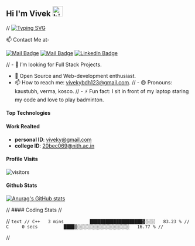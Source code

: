 ## Hi I'm Vivek <img src="https://user-images.githubusercontent.com/1303154/88677602-1635ba80-d120-11ea-84d8-d263ba5fc3c0.gif" width="28px" alt="hi:)">

// [![Typing SVG](https://readme-typing-svg.herokuapp.com/?lines=I+am+Vivek+Yadav;Student+at+NIT+Hamirpur)](https://git.io/typing-svg)

:mailbox: Contact Me at-

[![Mail Badge](https://img.shields.io/badge/-Personal-c0392b?style=flat&labelColor=c0392b&logo=gmail&logoColor=white)](mailto:vivekybdh123@gmail.com)
[![Mail Badge](https://img.shields.io/badge/-CollegeID-c0392b?style=flat&labelColor=c0392b&logo=gmail&logoColor=white)](mailto:20bec069@nith.ac.in)
[![Linkedin Badge](https://img.shields.io/badge/-/vivek-yadav-6605a3200-0e76a8?style=flat&labelColor=0e76a8&logo=linkedin&logoColor=white)](https://www.https://www.linkedin.com/in/vivek-yadav-6605a3200?lipi=urn%3Ali%3Apage%3Ad_flagship3_profile_view_base_contact_details%3BTRfd1SJzSaOyQqVvsznnXw%3D%3D/)


<!-- TODO: Add last video link -->

<!-- - 🔭 A passionate Web developer.  -->
// - 🤔 I’m looking for Full Stack Projects.
- 🤖 Open Source and Web-development enthusiast.
- 📫 How to reach me: vivekybdh123@gmail.com.
// - 😄 Pronouns: kaustubh, verma, kosco.
// - ⚡ Fun fact: I sit in front of my laptop staring my code and love to play badminton.

#### Top Technologies

<!-- TODO: Make technologies links takes you to repositories -->



#### Work Realted

- **personal ID**: viveky@gmail.com
- **college ID**: 20bec069@nith.ac.in

#### Profile Visits
![visitors](https://visitor-badge.glitch.me/badge?page_id=mekaustubh28.VivekYadav98)

#### Github Stats
[![Anurag's GitHub stats](https://github-readme-stats.vercel.app/api?username=VivekYadav98&show_icons=true&theme=radical)](https://github.com/anuraghazra/github-readme-stats)

// #### Coding Stats
// <!--START_SECTION:waka-->

// ```text
// C++   3 mins          ████████████████████▓░░░░   83.23 %
// C     0 secs          ████▒░░░░░░░░░░░░░░░░░░░░   16.77 %
// ```

// <!--END_SECTION:waka-->
